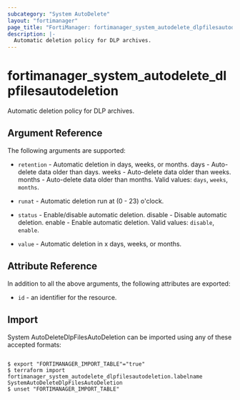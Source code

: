 ```yaml
---
subcategory: "System AutoDelete"
layout: "fortimanager"
page_title: "FortiManager: fortimanager_system_autodelete_dlpfilesautodeletion"
description: |-
  Automatic deletion policy for DLP archives.
---
```


# fortimanager_system_autodelete_dlpfilesautodeletion
Automatic deletion policy for DLP archives.

## Argument Reference


The following arguments are supported:


* `retention` - Automatic deletion in days, weeks, or months. days - Auto-delete data older than <value> days. weeks - Auto-delete data older than <value> weeks. months - Auto-delete data older than <value> months. Valid values: `days`, `weeks`, `months`.

* `runat` - Automatic deletion run at (0 - 23) o'clock.
* `status` - Enable/disable automatic deletion. disable - Disable automatic deletion. enable - Enable automatic deletion. Valid values: `disable`, `enable`.

* `value` - Automatic deletion in x days, weeks, or months.


## Attribute Reference

In addition to all the above arguments, the following attributes are exported:
* `id` - an identifier for the resource.

## Import

System AutoDeleteDlpFilesAutoDeletion can be imported using any of these accepted formats:
```

$ export "FORTIMANAGER_IMPORT_TABLE"="true"
$ terraform import fortimanager_system_autodelete_dlpfilesautodeletion.labelname SystemAutoDeleteDlpFilesAutoDeletion
$ unset "FORTIMANAGER_IMPORT_TABLE"
```

